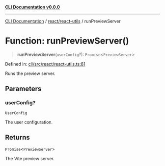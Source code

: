 [**CLI Documentation v0.0.0**](../../../README.md)

***

[CLI Documentation](../../../modules.md) / [react/react-utils](../README.md) / runPreviewServer

# Function: runPreviewServer()

> **runPreviewServer**(`userConfig`?): `Promise`\<`PreviewServer`\>

Defined in: [cli/src/react/react-utils.ts:81](https://github.com/stonemjs/cli/blob/9e518a2b8256b5ebc9e0e69a80ac84eb1fb59bf9/src/react/react-utils.ts#L81)

Runs the preview server.

## Parameters

### userConfig?

`UserConfig`

The user configuration.

## Returns

`Promise`\<`PreviewServer`\>

The Vite preview server.
